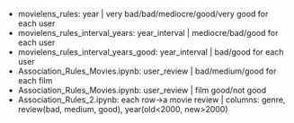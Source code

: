 - movielens_rules: year | very bad/bad/mediocre/good/very good for each user
- movielens_rules_interval_years: year_interval | mediocre/bad/good for each user
- movielens_rules_interval_years_good: year_interval | bad/good for each user
- Association_Rules_Movies.ipynb: user_review | bad/medium/good for each film
- Association_Rules_Movies.ipynb: user_review | film good/not good
- Association_Rules_2.ipynb: each row->a movie review | columns: genre, review(bad, medium, good), year(old<2000, new>2000)
